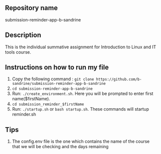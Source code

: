 ## Repository name

submission-reminder-app-b-sandrine

## Description

This is the individual summative assignment for Introduction to Linux and IT tools course.

## Instructions on how to run my file

1. Copy the following command : `git clone https://github.com/b-sandrine/submission-reminder-app-b-sandrine`
2. `cd submission-reminder-app-b-sandrine`
3. Run: `./create_environment.sh`. Here you will be prompted to enter first name($firstName).
4. `cd submission_reminder_$firstName`
5. Run: `./startup.sh` or `bash startup.sh`. These commands will startup reminder.sh

## Tips
1. The config.env file is the one which contains the name of the course that we will be checking and the days remaining
